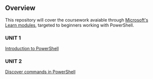 ## Overview 

This repository will cover the coursework avaiable through 
[Microsoft's Learn modules](https://docs.microsoft.com/en-us/learn/browse/?terms=powershell&levels=beginner), targeted to beginners working with PowerShell. 

### UNIT 1 
[Introduction to PowerShell](https://docs.microsoft.com/en-us/learn/modules/introduction-to-powershell/)

### UNIT 2 
[Discover commands in PowerShell](https://docs.microsoft.com/en-us/learn/modules/discover-commands/)